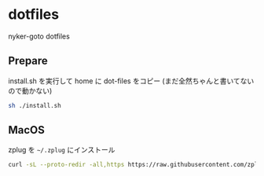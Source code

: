 # dotfiles

nyker-goto dotfiles

## Prepare

install.sh を実行して home に dot-files をコピー (まだ全然ちゃんと書いてないので動かない)

```bash
sh ./install.sh
```

## MacOS

zplug を `~/.zplug` にインストール

```bash
curl -sL --proto-redir -all,https https://raw.githubusercontent.com/zplug/installer/master/installer.zsh| zsh
```
